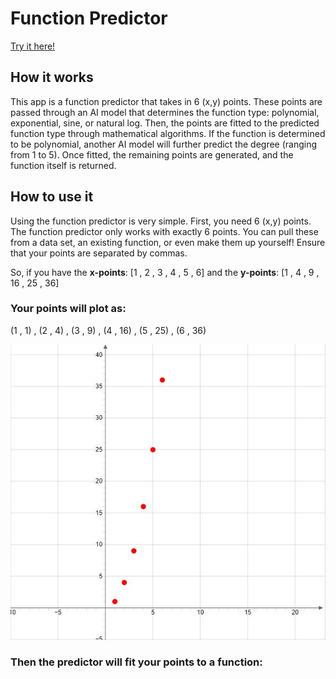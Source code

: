 ﻿# Function Predictor

[Try it here!](https://www.functionprediction.com/)

## How it works
This app is a function predictor that takes in 6 (x,y) points. These points are passed through an AI model that determines the function type: polynomial, exponential, sine, or natural log. Then, the points are fitted to the predicted function type through mathematical algorithms. If the function is determined to be polynomial, another AI model will further predict the degree (ranging from 1 to 5). Once fitted, the remaining points are generated, and the function itself is returned.

## How to use it

Using the function predictor is very simple. First, you need 6 (x,y) points. The function predictor only works with exactly 6 points. You can pull these from a data set, an existing function, or even make them up yourself! Ensure that your points are separated by commas.

So, if you have the __x-points__: [1 , 2 , 3 , 4 , 5 , 6] and the __y-points__: [1 , 4 , 9 , 16 , 25 , 36] 

### Your points will plot as:

(1 , 1) , (2 , 4) , (3 , 9) , (4 , 16) , (5 , 25) , (6 , 36)


![Not Fitted Example Points](./images/example%20points%20(not%20fitted).JPG)

### Then the predictor will fit your points to a function:
